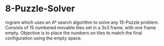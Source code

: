 # 8-Puzzle-Solver
rogram which uses an A* search algorithm to solve any 15-Puzzle problem. Consists of 15 numbered movable tiles set in a 3x3 frame, with one frame empty. Objective is to place the numbers on tiles to match the final configuration using the empty space.
